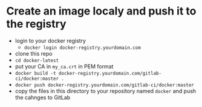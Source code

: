 # Create an image localy and push it to the registry

* login to your docker registry
  * `docker login docker-registry.yourdomain.com`
* clone this repo
* `cd docker-latest`
* put your CA in `my_ca.crt` in PEM format
* `docker build -t docker-registry.yourdomain.com/gitlab-ci/docker:master .`
* `docker push docker-registry.yourdomain.com/gitlab-ci/docker:master`
* copy the files in this directory to your repository named `docker` and push the cahnges to GitLab

